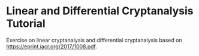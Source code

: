 # Linear and Differential Cryptanalysis Tutorial
Exercise on linear cryptanalysis and differential cryptanalysis based on https://eprint.iacr.org/2017/1008.pdf.
